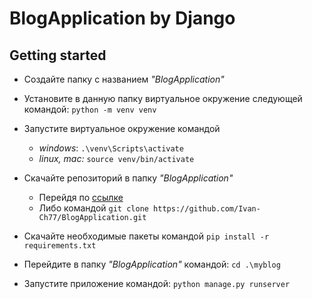 # BlogApplication by Django

## Getting started

* Создайте папку с названием *"BlogApplication"*

* Установите в данную папку виртуальное окружение следующей командой: `python -m venv venv`

* Запустите виртуальное окружение командой
  * *windows*: `.\venv\Scripts\activate`
  * *linux, mac:* `source venv/bin/activate`

* Скачайте репозиторий в папку *"BlogApplication"*
  * Перейдя по [ссылке](https://github.com/Ivan-Ch77/BlogApplication/archive/refs/heads/main.zip)
  * Либо командой `git clone https://github.com/Ivan-Ch77/BlogApplication.git`

* Скачайте необходимые пакеты командой `pip install -r requirements.txt`

* Перейдите в папку *"BlogApplication"* командой: `cd .\myblog`

* Запустите приложение командой: `python manage.py runserver`
